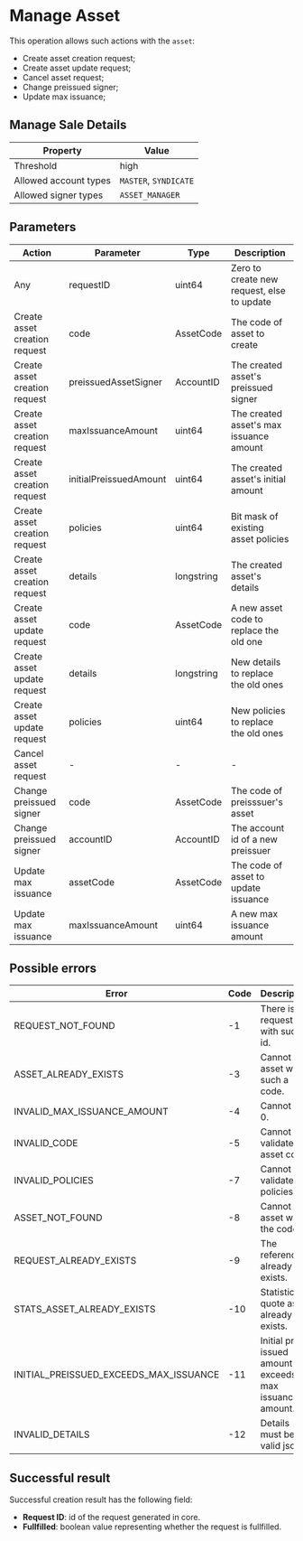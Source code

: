 # Manage Asset

This operation allows such actions with the `asset`:

- Create asset creation request;
- Create asset update request;
- Cancel asset request;
- Change preissued signer;
- Update max issuance;

## Manage Sale Details

| Property              | Value                 |
| ---                   | ---                   |
| Threshold             | high                  |
| Allowed account types | `MASTER`, `SYNDICATE` |
| Allowed signer types  | `ASSET_MANAGER`       |

## Parameters

| Action                        | Parameter              | Type       | Description                                |
| ---                           | ---                    | ---        | ---                                        |
| Any                           | requestID              | uint64     | Zero to create new request, else to update |
| Create asset creation request | code                   | AssetCode  | The code of asset to create                |
| Create asset creation request | preissuedAssetSigner   | AccountID  | The created asset's preissued signer       |
| Create asset creation request | maxIssuanceAmount      | uint64     | The created asset's max issuance amount    |
| Create asset creation request | initialPreissuedAmount | uint64     | The created asset's initial amount         |
| Create asset creation request | policies               | uint64     | Bit mask of existing asset policies        |
| Create asset creation request | details                | longstring | The created asset's details                |
| Create asset update request   | code                   | AssetCode  | A new asset code to replace the old one    |
| Create asset update request   | details                | longstring | New details to replace the old ones        |
| Create asset update request   | policies               | uint64     | New policies to replace the old ones       |
| Cancel asset request          | -                      | -          | -                                          |
| Change preissued signer       | code                   | AssetCode  | The code of preisssuer's asset             |
| Change preissued signer       | accountID              | AccountID  | The account id of a new preissuer          |
| Update max issuance           | assetCode              | AssetCode  | The code of asset to update issuance       |
| Update max issuance           | maxIssuanceAmount      | uint64     | A new max issuance amount                  |

## Possible errors

| Error                                  | Code | Description                                            |
| ---                                    | ---  | ---                                                    |
| REQUEST_NOT_FOUND                      |  -1  | There is no request with such id.                      |
| ASSET_ALREADY_EXISTS                   |  -3  | Cannot find asset with such a code.                    |
| INVALID_MAX_ISSUANCE_AMOUNT            |  -4  | Cannot be 0.                                           |
| INVALID_CODE                           |  -5  | Cannot validate the asset code.                        |
| INVALID_POLICIES                       |  -7  | Cannot validate the policies.                          |
| ASSET_NOT_FOUND                        |  -8  | Cannot find asset with the code                        |
| REQUEST_ALREADY_EXISTS                 |  -9  | The reference is already exists.                       |
| STATS_ASSET_ALREADY_EXISTS             |  -10 | Statistics quote asset already exists.                 |
| INITIAL_PREISSUED_EXCEEDS_MAX_ISSUANCE |  -11 | Initial pre issued amount exceeds max issuance amount. |
| INVALID_DETAILS                        |  -12 | Details must be a valid json.                          |

## Successful result

Successful creation result has the following field:

- __Request ID__: id of the request generated in core.
- __Fullfilled__: boolean value representing whether the request is fullfilled.
